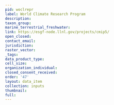 ```yaml
---
pid: woclrepr
label: World Climate Research Program
description: 
taxon_group: 
marine_terrestrial_freshwater: 
link: https://esgf-node.llnl.gov/projects/cmip5/
open_closed: 
contact_email: 
jurisdiction: 
raster_vector: 
_tags: 
data_product_type: 
cell_size: 
organization_individual: 
closed_consent_received: 
order: '47'
layout: data_item
collection: inputs
thumbnail: 
full: 
---
```

